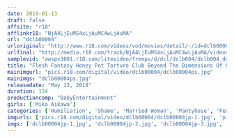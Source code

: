 ```yaml
---
date: 2019-01-13
draft: false
affsite: "r18"
afflinkr18: "NjA4LjEuMS4xLjAuMC4wLjAuMA"
url: "dclb00004"
urloriginal: "http://www.r18.com/videos/vod/movies/detail/-/id=dclb00004"
urlfinal: "http://media.r18.com/track/NjA4LjEuMS4xLjAuMC4wLjAuMA/videos/vod/movies/detail/-/id=dclb00004"
samplevid: "awspv3001.r18.com/litevideo/freepv/d/dcl/dclb004/dclb004_dmb_w.mp4"
title: "Flesh Fantasy Honey Pot Torture Club Beyond The Dimensions Of Cruel Ecstasy Episode 4 The Married Woman Whose Body Was Toyed With Till She Lost Her Mind Mika Aikawa"
mainimgurl: "pics.r18.com/digital/video/dclb00004/dclb00004ps.jpg"
mainimgs: "dclb00004ps.jpg"
releasedate: "May 13, 2018"
duration: 134
productioncomp: "BabyEntertainment"
girls: ['Mika Aikawa']
categories: ['Humiliation', 'Shame', 'Married Woman', 'Pantyhose', 'Featured Actress', 'Bondage', 'Hi-Def']
imgurls: ['pics.r18.com/digital/video/dclb00004/dclb00004jp-1.jpg', 'pics.r18.com/digital/video/dclb00004/dclb00004jp-2.jpg', 'pics.r18.com/digital/video/dclb00004/dclb00004jp-3.jpg', 'pics.r18.com/digital/video/dclb00004/dclb00004jp-4.jpg', 'pics.r18.com/digital/video/dclb00004/dclb00004jp-5.jpg', 'pics.r18.com/digital/video/dclb00004/dclb00004jp-6.jpg', 'pics.r18.com/digital/video/dclb00004/dclb00004jp-7.jpg', 'pics.r18.com/digital/video/dclb00004/dclb00004jp-8.jpg', 'pics.r18.com/digital/video/dclb00004/dclb00004jp-9.jpg', 'pics.r18.com/digital/video/dclb00004/dclb00004jp-10.jpg', 'pics.r18.com/digital/video/dclb00004/dclb00004jp-11.jpg', 'pics.r18.com/digital/video/dclb00004/dclb00004jp-12.jpg', 'pics.r18.com/digital/video/dclb00004/dclb00004jp-13.jpg', 'pics.r18.com/digital/video/dclb00004/dclb00004jp-14.jpg', 'pics.r18.com/digital/video/dclb00004/dclb00004jp-15.jpg', 'pics.r18.com/digital/video/dclb00004/dclb00004jp-16.jpg', 'pics.r18.com/digital/video/dclb00004/dclb00004jp-17.jpg', 'pics.r18.com/digital/video/dclb00004/dclb00004jp-18.jpg', 'pics.r18.com/digital/video/dclb00004/dclb00004jp-19.jpg', 'pics.r18.com/digital/video/dclb00004/dclb00004jp-20.jpg']
imgs: ['dclb00004jp-1.jpg', 'dclb00004jp-2.jpg', 'dclb00004jp-3.jpg', 'dclb00004jp-4.jpg', 'dclb00004jp-5.jpg', 'dclb00004jp-6.jpg', 'dclb00004jp-7.jpg', 'dclb00004jp-8.jpg', 'dclb00004jp-9.jpg', 'dclb00004jp-10.jpg', 'dclb00004jp-11.jpg', 'dclb00004jp-12.jpg', 'dclb00004jp-13.jpg', 'dclb00004jp-14.jpg', 'dclb00004jp-15.jpg', 'dclb00004jp-16.jpg', 'dclb00004jp-17.jpg', 'dclb00004jp-18.jpg', 'dclb00004jp-19.jpg', 'dclb00004jp-20.jpg']
---
```

